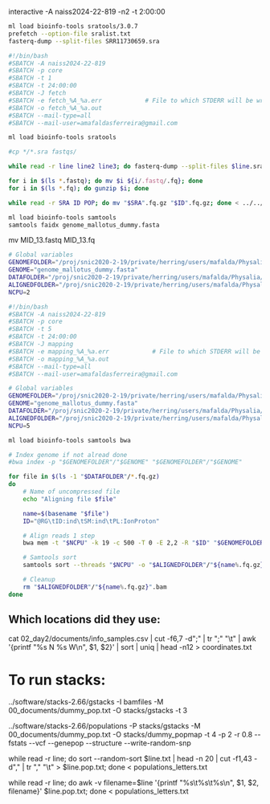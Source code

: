 interactive -A naiss2024-22-819 -n2 -t 2:00:00

~~~bash
ml load bioinfo-tools sratools/3.0.7
prefetch --option-file sralist.txt
fasterq-dump --split-files SRR11730659.sra
~~~

~~~bash
#!/bin/bash
#SBATCH -A naiss2024-22-819
#SBATCH -p core
#SBATCH -t 1
#SBATCH -t 24:00:00
#SBATCH -J fetch
#SBATCH -e fetch_%A_%a.err            # File to which STDERR will be written
#SBATCH -o fetch_%A_%a.out
#SBATCH --mail-type=all
#SBATCH --mail-user=amafaldasferreira@gmail.com

ml load bioinfo-tools sratools

#cp */*.sra fastqs/

while read -r line line2 line3; do fasterq-dump --split-files $line.sra; done < ../../00_metadata/populations_to_target.txt 

for i in $(ls *.fastq); do mv $i ${i/.fastq/.fq}; done
for i in $(ls *.fq); do gunzip $i; done

while read -r SRA ID POP; do mv "$SRA".fq.gz "$ID".fq.gz; done < ../../00_metadata/populations_to_target.txt 
~~~

~~~bash
ml load bioinfo-tools samtools
samtools faidx genome_mallotus_dummy.fasta 
~~~

mv MID_13.fastq MID_13.fq

~~~bash
# Global variables
GENOMEFOLDER="/proj/snic2020-2-19/private/herring/users/mafalda/Physalia/02_genome"
GENOME="genome_mallotus_dummy.fasta"
DATAFOLDER="/proj/snic2020-2-19/private/herring/users/mafalda/Physalia/03_raw_reads/fastqs"
ALIGNEDFOLDER="/proj/snic2020-2-19/private/herring/users/mafalda/Physalia/04_aligned_files"
NCPU=2
~~~


~~~bash
#!/bin/bash
#SBATCH -A naiss2024-22-819
#SBATCH -p core
#SBATCH -t 5
#SBATCH -t 24:00:00
#SBATCH -J mapping
#SBATCH -e mapping_%A_%a.err            # File to which STDERR will be written
#SBATCH -o mapping_%A_%a.out
#SBATCH --mail-type=all
#SBATCH --mail-user=amafaldasferreira@gmail.com

# Global variables
GENOMEFOLDER="/proj/snic2020-2-19/private/herring/users/mafalda/Physalia/02_genome"
GENOME="genome_mallotus_dummy.fasta"
DATAFOLDER="/proj/snic2020-2-19/private/herring/users/mafalda/Physalia/03_raw_reads/fastqs"
ALIGNEDFOLDER="/proj/snic2020-2-19/private/herring/users/mafalda/Physalia/04_aligned_files"
NCPU=5

ml load bioinfo-tools samtools bwa

# Index genome if not alread done
#bwa index -p "$GENOMEFOLDER"/"$GENOME" "$GENOMEFOLDER"/"$GENOME"

for file in $(ls -1 "$DATAFOLDER"/*.fq.gz)
do
    # Name of uncompressed file
    echo "Aligning file $file"

    name=$(basename "$file")
    ID="@RG\tID:ind\tSM:ind\tPL:IonProton"

    # Align reads 1 step
    bwa mem -t "$NCPU" -k 19 -c 500 -T 0 -E 2,2 -R "$ID" "$GENOMEFOLDER"/"$GENOME" "$DATAFOLDER"/"$name" 2> /dev/null | samtools view -Sb -q 1 -F 4 -F 256 -F 2048 > "$ALIGNEDFOLDER"/"${name%.fq.gz}".bam

    # Samtools sort
    samtools sort --threads "$NCPU" -o "$ALIGNEDFOLDER"/"${name%.fq.gz}".sorted.bam "$ALIGNEDFOLDER"/"${name%.fq.gz}".bam

    # Cleanup
    rm "$ALIGNEDFOLDER"/"${name%.fq.gz}".bam
done
~~~

## Which locations did they use:
cat 02_day2/documents/info_samples.csv | cut -f6,7 -d";" | tr ";" "\t" | awk '{printf "%s N %s W\n", $1, $2}' | sort | uniq | head -n12 > coordinates.txt


# To run stacks:
../software/stacks-2.66/gstacks -I bamfiles -M 00_documents/dummy_pop.txt -O stacks/gstacks -t 3

../software/stacks-2.66/populations -P stacks/gstacks -M 00_documents/dummy_pop.txt -O stacks/dummy_popmap -t 4 -p 2 -r 0.8 --fstats --vcf --genepop --structure --write-random-snp




while read -r line; do sort --random-sort $line.txt | head -n 20 | cut -f1,43 -d"," | tr "," "\t" > $line.pop.txt; done < populations_letters.txt

while read -r line; do awk -v filename=$line '{printf "%s\t%s\t%s\n", $1, $2, filename}' $line.pop.txt; done < populations_letters.txt
